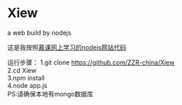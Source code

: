 # Xiew
a web build by nodejs

这是我按照[慕课网上学习的nodejs网站代码](http://www.imooc.com/learn/75)

运行步骤：
 1.git clone https://github.com/ZZR-china/Xiew<br>
 2.cd Xiew<br>
 3.npm install <br>
 4.node app.js<br>
PS:请确保本地有mongo数据库 
